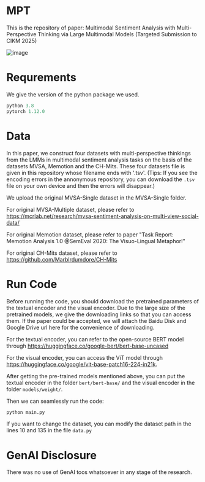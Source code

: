 # MPT
This is the repository of paper: Multimodal Sentiment Analysis with Multi-Perspective Thinking via Large Multimodal Models (Targeted Submission to CIKM 2025)

![image](https://github.com/user-attachments/assets/0fb7c4a2-0565-49d1-a01f-e91b6c0a62d3)

# Requrements
We give the version of the python package we used.
```python
python 3.8
pytorch 1.12.0
```

# Data
In this paper, we construct four datasets with multi-perspective thinkings from the LMMs in multimodal sentiment analysis tasks on the basis of the datasets MVSA, Memotion and the CH-Mits. These four datasets file is given in this repository whose filename ends with '.tsv'. (Tips: If you see the encoding errors in the annonymous repository, you can download the ```.tsv``` file on your own device and then the errors will disappear.)

We upload the original MVSA-Single dataset in the MVSA-Single folder.

For original MVSA-Multiple dataset, please refer to https://mcrlab.net/research/mvsa-sentiment-analysis-on-multi-view-social-data/

For original Memotion dataset, please refer to paper "Task Report: Memotion Analysis 1.0 @SemEval 2020: The Visuo-Lingual Metaphor!"

For original CH-Mits dataset, please refer to https://github.com/Marblrdumdore/CH-Mits

# Run Code
Before running the code, you should download the pretrained parameters of the textual encoder and the visual encoder. Due to the large size of the pretrained models, we give the downloading links so that you can access them. If the paper could be accepted, we will attach the Baidu Disk and Google Drive url here for the convenience of downloading.

For the textual encoder, you can refer to the open-source BERT model through https://huggingface.co/google-bert/bert-base-uncased

For the visual encoder, you can access the ViT model through https://huggingface.co/google/vit-base-patch16-224-in21k.

After getting the pre-trained models mentioned above, you can put the textual encoder in the folder ```bert/bert-base/``` and the visual encoder in the folder ```models/weight/```.

Then we can seamlessly run the code:

```python
python main.py
```

If you want to change the dataset, you can modify the dataset path in the lines 10 and 135 in the file ```data.py```

# GenAI Disclosure
There was no use of GenAI toos whatsoever in any stage of the research.

